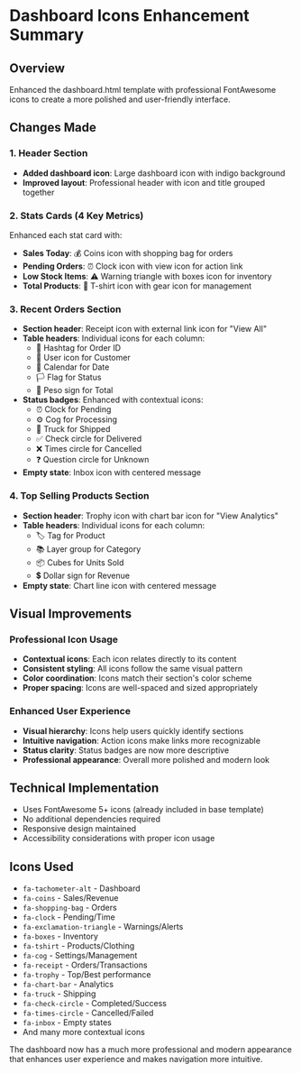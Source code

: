 # Dashboard Icons Enhancement Summary

## Overview
Enhanced the dashboard.html template with professional FontAwesome icons to create a more polished and user-friendly interface.

## Changes Made

### 1. Header Section
- **Added dashboard icon**: Large dashboard icon with indigo background
- **Improved layout**: Professional header with icon and title grouped together

### 2. Stats Cards (4 Key Metrics)
Enhanced each stat card with:
- **Sales Today**: 💰 Coins icon with shopping bag for orders
- **Pending Orders**: ⏰ Clock icon with view icon for action link
- **Low Stock Items**: ⚠️ Warning triangle with boxes icon for inventory
- **Total Products**: 👕 T-shirt icon with gear icon for management

### 3. Recent Orders Section
- **Section header**: Receipt icon with external link icon for "View All"
- **Table headers**: Individual icons for each column:
  - 🔢 Hashtag for Order ID
  - 👤 User icon for Customer
  - 📅 Calendar for Date
  - 🏳️ Flag for Status
  - 💱 Peso sign for Total
- **Status badges**: Enhanced with contextual icons:
  - ⏰ Clock for Pending
  - ⚙️ Cog for Processing
  - 🚛 Truck for Shipped
  - ✅ Check circle for Delivered
  - ❌ Times circle for Cancelled
  - ❓ Question circle for Unknown
- **Empty state**: Inbox icon with centered message

### 4. Top Selling Products Section
- **Section header**: Trophy icon with chart bar icon for "View Analytics"
- **Table headers**: Individual icons for each column:
  - 🏷️ Tag for Product
  - 📚 Layer group for Category
  - 📦 Cubes for Units Sold
  - 💲 Dollar sign for Revenue
- **Empty state**: Chart line icon with centered message

## Visual Improvements

### Professional Icon Usage
- **Contextual icons**: Each icon relates directly to its content
- **Consistent styling**: All icons follow the same visual pattern
- **Color coordination**: Icons match their section's color scheme
- **Proper spacing**: Icons are well-spaced and sized appropriately

### Enhanced User Experience
- **Visual hierarchy**: Icons help users quickly identify sections
- **Intuitive navigation**: Action icons make links more recognizable
- **Status clarity**: Status badges are now more descriptive
- **Professional appearance**: Overall more polished and modern look

## Technical Implementation
- Uses FontAwesome 5+ icons (already included in base template)
- No additional dependencies required
- Responsive design maintained
- Accessibility considerations with proper icon usage

## Icons Used
- `fa-tachometer-alt` - Dashboard
- `fa-coins` - Sales/Revenue
- `fa-shopping-bag` - Orders
- `fa-clock` - Pending/Time
- `fa-exclamation-triangle` - Warnings/Alerts
- `fa-boxes` - Inventory
- `fa-tshirt` - Products/Clothing
- `fa-cog` - Settings/Management
- `fa-receipt` - Orders/Transactions
- `fa-trophy` - Top/Best performance
- `fa-chart-bar` - Analytics
- `fa-truck` - Shipping
- `fa-check-circle` - Completed/Success
- `fa-times-circle` - Cancelled/Failed
- `fa-inbox` - Empty states
- And many more contextual icons

The dashboard now has a much more professional and modern appearance that enhances user experience and makes navigation more intuitive.
